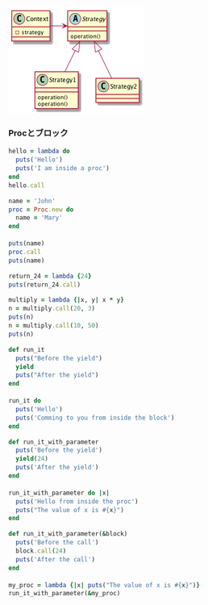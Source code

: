 ![](./images/strategy.png)
### Procとブロック
```ruby {cmd=true}
hello = lambda do
  puts('Hello')
  puts('I am inside a proc')
end
hello.call
```

```ruby {cmd=true}
name = 'John'
proc = Proc.new do
  name = 'Mary'
end

puts(name)
proc.call
puts(name)
```

```ruby {cmd=true}
return_24 = lambda {24}
puts(return_24.call)
```

```ruby {cmd=true}
multiply = lambda {|x, y| x * y}
n = multiply.call(20, 3)
puts(n)
n = multiply.call(10, 50)
puts(n)
```

```ruby {cmd=true}
def run_it
  puts("Before the yield")
  yield
  puts("After the yield")
end

run_it do
  puts('Hello')
  puts('Comming to you from inside the block')
end
```

```ruby {cmd=true}
def run_it_with_parameter
  puts('Before the yield')
  yield(24)
  puts('After the yield')
end

run_it_with_parameter do |x|
  puts('Hello from inside the proc')
  puts("The value of x is #{x}")
end
```

```ruby {cmd=true}
def run_it_with_parameter(&block)
  puts('Before the call')
  block.call(24)
  puts('After the call')
end

my_proc = lambda {|x| puts("The value of x is #{x}")}
run_it_with_parameter(&my_proc)
```

